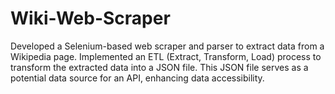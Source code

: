 # Wiki-Web-Scraper
Developed a Selenium-based web scraper and parser to extract data from a Wikipedia page. Implemented an ETL (Extract, Transform, Load) process to transform the extracted data into a JSON file. This JSON file serves as a potential data source for an API, enhancing data accessibility.
